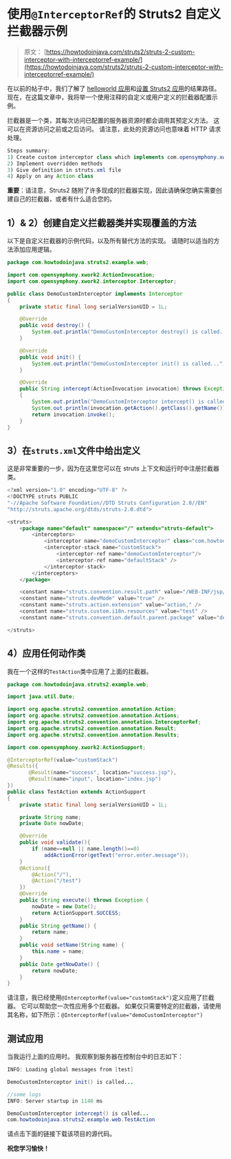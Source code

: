 # 使用`@InterceptorRef`的 Struts2 自定义拦截器示例

> 原文： [https://howtodoinjava.com/struts2/struts-2-custom-interceptor-with-interceptorref-example/](https://howtodoinjava.com/struts2/struts-2-custom-interceptor-with-interceptorref-example/)

在以前的帖子中，我们了解了 [helloworld 应用](//howtodoinjava.com/struts-2/struts-2-hello-world-with-annotations/ "Struts2 hello world with annotations")和[设置 Struts2 应用](//howtodoinjava.com/struts-2/how-to-correctly-set-result-path-in-struts-2/ "How to correctly set result path in Struts2")的结果路径。 现在，在这篇文章中，我将举一个使用注释的自定义或用户定义的拦截器配置示例。

拦截器是一个类，其每次访问已配置的服务器资源时都会调用其预定义方法。 这可以在资源访问之前或之后访问。 请注意，此处的资源访问也意味着 HTTP 请求处理。

```java
Steps summary:
1) Create custom interceptor class which implements com.opensymphony.xwork2.interceptor.Interceptor
2) Implement overridden methods
3) Give definition in struts.xml file
4) Apply on any Action class
```

**重要**：请注意，Struts2 随附了许多现成的拦截器实现，因此请确保您确实需要创建自己的拦截器，或者有什么适合您的。

## 1）& 2）创建自定义拦截器类并实现覆盖的方法

以下是自定义拦截器的示例代码，以及所有替代方法的实现。 请随时以适当的方法添加应用逻辑。

```java
package com.howtodoinjava.struts2.example.web;

import com.opensymphony.xwork2.ActionInvocation;
import com.opensymphony.xwork2.interceptor.Interceptor;

public class DemoCustomInterceptor implements Interceptor
{
	private static final long serialVersionUID = 1L;

	@Override
	public void destroy() {
		System.out.println("DemoCustomInterceptor destroy() is called...");
	}

	@Override
	public void init() {
		System.out.println("DemoCustomInterceptor init() is called...");
	}

	@Override
	public String intercept(ActionInvocation invocation) throws Exception 
	{
		System.out.println("DemoCustomInterceptor intercept() is called...");
		System.out.println(invocation.getAction().getClass().getName());
		return invocation.invoke();
	}
}

```

## 3）在`struts.xml`文件中给出定义

这是非常重要的一步，因为在这里您可以在 struts 上下文和运行时中注册拦截器类。

```java
<?xml version="1.0" encoding="UTF-8" ?>
<!DOCTYPE struts PUBLIC
"-//Apache Software Foundation//DTD Struts Configuration 2.0//EN"
"http://struts.apache.org/dtds/struts-2.0.dtd">

<struts>
	<package name="default" namespace="/" extends="struts-default">
		<interceptors>	
			<interceptor name="demoCustomInterceptor" class="com.howtodoinjava.struts2.example.web.DemoCustomInterceptor" />
			<interceptor-stack name="customStack">
	     		<interceptor-ref name="demoCustomInterceptor"/>
				<interceptor-ref name="defaultStack" />
        	</interceptor-stack>
	    </interceptors>	    
	</package>

	<constant name="struts.convention.result.path" value="/WEB-INF/jsp/" />
	<constant name="struts.devMode" value="true" />
	<constant name="struts.action.extension" value="action," />
	<constant name="struts.custom.i18n.resources" value="test" />
	<constant name="struts.convention.default.parent.package" value="default"/>

</struts>

```

## 4）应用任何动作类

我在一个这样的`TestAction`类中应用了上面的拦截器。

```java
package com.howtodoinjava.struts2.example.web;

import java.util.Date;

import org.apache.struts2.convention.annotation.Action;
import org.apache.struts2.convention.annotation.Actions;
import org.apache.struts2.convention.annotation.InterceptorRef;
import org.apache.struts2.convention.annotation.Result;
import org.apache.struts2.convention.annotation.Results;

import com.opensymphony.xwork2.ActionSupport;

@InterceptorRef(value="customStack")
@Results({
	   @Result(name="success", location="success.jsp"),
	   @Result(name="input", location="index.jsp")
})
public class TestAction extends ActionSupport 
{
	private static final long serialVersionUID = 1L;

	private String name;
    private Date nowDate;

    @Override
    public void validate(){
        if (name==null || name.length()==0)
            addActionError(getText("error.enter.message"));
    }
    @Actions({
        @Action("/"),
        @Action("/test")
    })
    @Override
    public String execute() throws Exception {
        nowDate = new Date();
        return ActionSupport.SUCCESS;
    }
    public String getName() {
		return name;
	}
	public void setName(String name) {
		this.name = name;
	}
	public Date getNowDate() {
        return nowDate;
    }
}

```

请注意，我已经使用`@InterceptorRef(value="customStack")`定义应用了拦截器。 它可以帮助您一次性应用多个拦截器。 如果仅只需要特定的拦截器，请使用其名称，如下所示：`@InterceptorRef(value="demoCustomInterceptor")`

## 测试应用

当我运行上面的应用时。 我观察到服务器在控制台中的日志如下：

```java
INFO: Loading global messages from [test]

DemoCustomInterceptor init() is called...

//some logs
INFO: Server startup in 1146 ms

DemoCustomInterceptor intercept() is called...
com.howtodoinjava.struts2.example.web.TestAction

```

请点击下面的链接下载该项目的源代码。

**祝您学习愉快！**